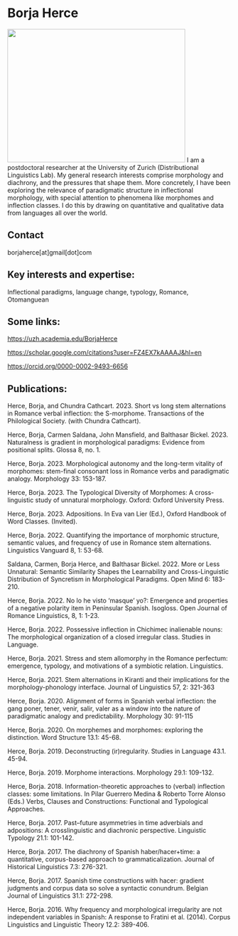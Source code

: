 # Borja Herce
<img src="https://user-images.githubusercontent.com/75388402/100922218-eb98ab80-34dd-11eb-86bf-f5dfc9873fb3.jpg" width="400" height="300"/>
I am a postdoctoral researcher at the University of Zurich (Distributional Linguistics Lab). My general research interests comprise morphology and diachrony, and the pressures that shape them. More concretely, I have been exploring the relevance of paradigmatic structure in inflectional morphology, with special attention to phenomena like morphomes and inflection classes. I do this by drawing on quantitative and qualitative data from languages all over the world.

## Contact
borjaherce[at]gmail[dot]com


## Key interests and expertise:

Inflectional paradigms, language change, typology, Romance, Otomanguean



## Some links:

https://uzh.academia.edu/BorjaHerce

https://scholar.google.com/citations?user=FZ4EX7kAAAAJ&hl=en

https://orcid.org/0000-0002-9493-6656




## Publications:

Herce, Borja, and Chundra Cathcart. 2023.	Short vs long stem alternations in Romance verbal inflection: the S-morphome. Transactions of the Philological Society. (with Chundra Cathcart).

Herce, Borja, Carmen Saldana, John Mansfield, and Balthasar Bickel. 2023.	Naturalness is gradient in morphological paradigms: Evidence from positional splits. Glossa 8, no. 1.

Herce, Borja. 2023.	Morphological autonomy and the long-term vitality of morphomes: stem-final consonant loss in Romance verbs and paradigmatic analogy. Morphology 33: 153-187.

Herce, Borja. 2023.	The Typological Diversity of Morphomes: A cross-linguistic study of unnatural morphology. Oxford: Oxford University Press.

Herce, Borja. 2023.	Adpositions. In Eva van Lier (Ed.), Oxford Handbook of Word Classes. (Invited).

Herce, Borja. 2022.	Quantifying the importance of morphomic structure, semantic values, and frequency of use in Romance stem alternations. Linguistics Vanguard 8, 1: 53-68.

Saldana, Carmen, Borja Herce, and Balthasar Bickel. 2022.	More or Less Unnatural:  Semantic Similarity Shapes the Learnability and Cross-Linguistic Distribution of Syncretism in Morphological Paradigms. Open Mind 6: 183-210.

Herce, Borja. 2022.	No lo he visto ‘masque’ yo?: Emergence and properties of a negative polarity item in Peninsular Spanish. Isogloss. Open Journal of Romance Linguistics, 8, 1: 1-23.

Herce, Borja. 2022. Possessive inflection in Chichimec inalienable nouns: The morphological organization of a closed irregular class. Studies in Language.

Herce, Borja. 2021. Stress and stem allomorphy in the Romance perfectum: emergence, typology, and motivations of a symbiotic relation. Linguistics.

Herce, Borja. 2021. Stem alternations in Kiranti and their implications for the morphology-phonology interface. Journal of Linguistics 57, 2: 321-363

Herce, Borja. 2020.	Alignment of forms in Spanish verbal inflection: the gang poner, tener, venir, salir, valer as a window into the nature of paradigmatic analogy and predictability. Morphology 30: 91-115

Herce, Borja. 2020.	On morphemes and morphomes: exploring the distinction. Word Structure 13.1: 45-68.

Herce, Borja. 2019.	Deconstructing (ir)regularity. Studies in Language 43.1. 45-94.

Herce, Borja. 2019. Morphome interactions. Morphology 29.1: 109-132.

Herce, Borja. 2018.	Information-theoretic approaches to (verbal) inflection classes: some limitations. In Pilar Guerrero Medina & Roberto Torre Alonso (Eds.) Verbs, Clauses and Constructions: Functional and Typological Approaches.

Herce, Borja. 2017.	Past–future asymmetries in time adverbials and adpositions: A crosslinguistic and diachronic perspective. Linguistic Typology 21.1: 101-142.

Herce, Borja. 2017.	The diachrony of Spanish haber/hacer+time: a quantitative, corpus-based approach to grammaticalization. Journal of Historical Linguistics 7.3: 276-321.

Herce, Borja. 2017.	Spanish time constructions with hacer: gradient judgments and corpus data so solve a syntactic conundrum. Belgian Journal of Linguistics 31.1: 272-298.

Herce, Borja. 2016.	Why frequency and morphological irregularity are not independent variables in Spanish: A response to Fratini et al. (2014). Corpus Linguistics and Linguistic Theory 12.2: 389-406.
